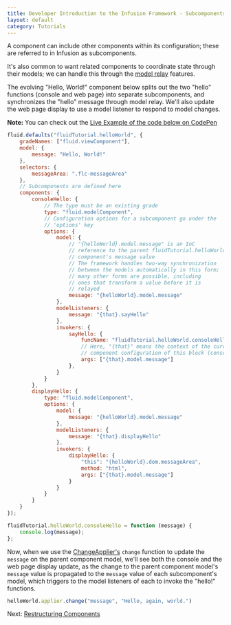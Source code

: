 ```yaml
---
title: Developer Introduction to the Infusion Framework - Subcomponents and Model Relaying
layout: default
category: Tutorials
---
```


A component can include other components within its configuration; these are referred to in Infusion as subcomponents.

It's also common to want related components to coordinate state through their models; we can handle this through the [model relay](../ModelRelay.md) features.

The evolving "Hello, World!" component below splits out the two "hello" functions (console and web page) into separate subcomponents, and synchronizes the "hello" message through model relay. We'll also update the web page display to use a model listener to respond to model changes.

<div class="infusion-docs-note"><strong>Note:</strong> You can check out the <a href="http://codepen.io/waharnum/pen/rjWBQN?editors=1111">Live Example of the code below on CodePen</a></div>

``` javascript
fluid.defaults("fluidTutorial.helloWorld", {
    gradeNames: ["fluid.viewComponent"],
    model: {
        message: "Hello, World!"
    },
    selectors: {
        messageArea: ".flc-messageArea"
    },
    // Subcomponents are defined here
    components: {
        consoleHello: {
            // The type must be an existing grade
            type: "fluid.modelComponent",
            // Configuration options for a subcomponent go under the
            // 'options' key
            options: {
                model: {
                    // "{helloWorld}.model.message" is an IoC
                    // reference to the parent fluidTutorial.helloWorld
                    // component's message value
                    // The framework handles two-way synchronization
                    // between the models automatically in this form;
                    // many other forms are possible, including
                    // ones that transform a value before it is
                    // relayed
                    message: "{helloWorld}.model.message"
                },
                modelListeners: {
                    message: "{that}.sayHello"
                },
                invokers: {
                    sayHello: {
                        funcName: "fluidTutorial.helloWorld.consoleHello",
                        // Here, "{that}" means the context of the current
                        // component configuration of this block (consoleHello)
                        args: ["{that}.model.message"]
                    },
                }
            }
        },
        displayHello: {
            type: "fluid.modelComponent",
            options: {
                model: {
                    message: "{helloWorld}.model.message"
                },
                modelListeners: {
                    message: "{that}.displayHello"
                },
                invokers: {
                    displayHello: {
                        "this": "{helloWorld}.dom.messageArea",
                        method: "html",
                        args: ["{that}.model.message"]
                    }
                }
            }
        }
    }
});

fluidTutorial.helloWorld.consoleHello = function (message) {
    console.log(message);
};

```

Now, when we use the [ChangeApplier's](../ChangeApplier.md) `change` function to update the `message` on the parent component model, we'll see both the console and the web page display update, as the change to the parent component model's `message` value is propagated to the `message` value of each subcomponent's model, which triggers to the model listeners of each to invoke the "hello!" functions.

``` javascript
helloWorld.applier.change("message", "Hello, again, world.")
```

Next: [Restructuring Components](DeveloperIntroductionToInfusionFramework-RestructuringComponents.md)
